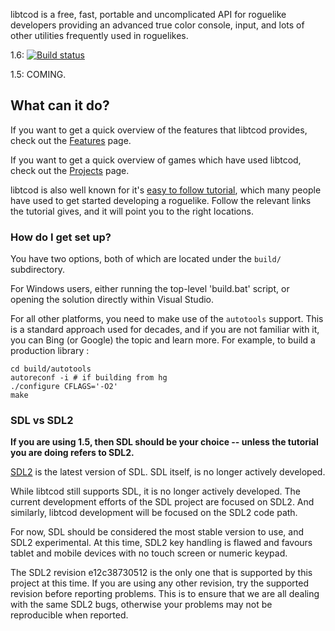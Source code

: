 libtcod is a free, fast, portable and uncomplicated API for roguelike developers providing an advanced true color console, input, and lots of other utilities frequently used in roguelikes.

1.6: [![Build status](https://ci.appveyor.com/api/projects/status/6jh07hq205iy0mlh/branch/default?svg=true)](https://ci.appveyor.com/project/rmtew/libtcod/branch/default)

1.5: COMING.

## What can it do? ##

If you want to get a quick overview of the features that libtcod provides, check out the [Features](https://bitbucket.org/libtcod/libtcod/wiki/Features) page.

If you want to get a quick overview of games which have used libtcod, check out the [Projects](http://roguecentral.org/doryen/projects-2/) page.

libtcod is also well known for it's [easy to follow tutorial](http://www.roguebasin.com/index.php?title=Complete_Roguelike_Tutorial,_using_python%2Blibtcod), which many people have used to get started developing a roguelike.  Follow the relevant links the tutorial gives, and it will point you to the right locations.

### How do I get set up? ###

You have two options, both of which are located under the `build/` subdirectory.

For Windows users, either running the top-level 'build.bat' script, or opening the solution directly within Visual Studio.

For all other platforms, you need to make use of the `autotools` support.  This is a standard approach used for decades, and if you are not familiar with it, you can Bing (or Google) the topic and learn more. For example, to build a production library :

    cd build/autotools
    autoreconf -i # if building from hg
    ./configure CFLAGS='-O2'
    make

### SDL vs SDL2 ###

**If you are using 1.5, then SDL should be your choice -- unless the tutorial you are doing refers to SDL2.**

[SDL2](http://hg.libsdl.org/SDL) is the latest version of SDL.  SDL itself, is no longer actively developed.

While libtcod still supports SDL, it is no longer actively developed.  The current development efforts of the SDL project are focused on SDL2.  And similarly, libtcod development will be focused on the SDL2 code path.

For now, SDL should be considered the most stable version to use, and SDL2 experimental.  At this time, SDL2 key handling is flawed and favours tablet and mobile devices with no touch screen or numeric keypad.

The SDL2 revision e12c38730512 is the only one that is supported by this project at this time.  If you are using any other revision, try the supported revision before reporting problems.  This is to ensure that we are all dealing with the same SDL2 bugs, otherwise your problems may not be reproducible when reported.